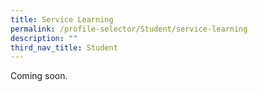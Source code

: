 ```yaml
---
title: Service Learning
permalink: /profile-selector/Student/service-learning
description: ""
third_nav_title: Student
---
```

Coming soon.